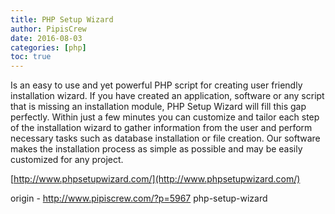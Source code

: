 ```yaml
---
title: PHP Setup Wizard
author: PipisCrew
date: 2016-08-03
categories: [php]
toc: true
---
```


Is an easy to use and yet powerful PHP script for creating user friendly installation wizard. If you have created an application, software or any script that is missing an installation module, PHP Setup Wizard will fill this gap perfectly. Within just a few minutes you can customize and tailor each step of the installation wizard to gather information from the user and perform necessary tasks such as database installation or file creation. Our software makes the installation process as simple as possible and may be easily customized for any project.

[http://www.phpsetupwizard.com/](http://www.phpsetupwizard.com/)

origin - http://www.pipiscrew.com/?p=5967 php-setup-wizard